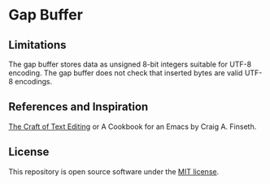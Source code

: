 # Gap Buffer

## Limitations

The gap buffer stores data as unsigned 8-bit integers suitable for UTF-8 encoding.
The gap buffer does not check that inserted bytes are valid UTF-8 encodings.

## References and Inspiration

[The Craft of Text Editing](http://www.finseth.com/craft) or A Cookbook for an Emacs
by Craig A. Finseth.

## License

This repository is open source software under the [MIT license](https://mit-license.org/).
